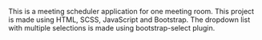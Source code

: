 This is a meeting scheduler application for one meeting room. 
This project is made using HTML, SCSS, JavaScript and Bootstrap.
The dropdown list with multiple selections is made using bootstrap-select plugin.
